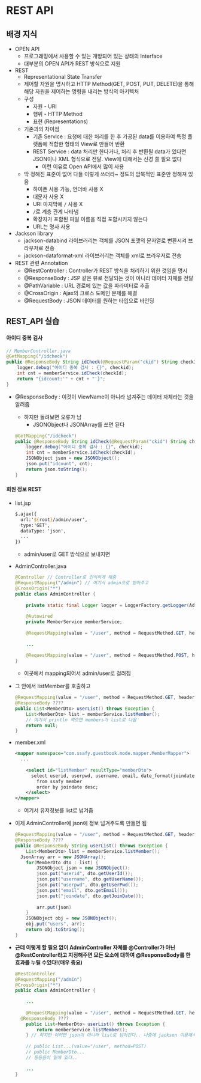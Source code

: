 # REST API

## 배경 지식

- OPEN API
  - 프로그래밍에서 사용할 수 있는 개방되어 있는 상태의 Interface
  - 대부분의 OPEN API가 REST 방식으로 지원
- REST
  - Representational State Transfer
  - 제어할 자원을 명시하고 HTTP Method(GET, POST, PUT, DELETE)을 통해 해당 자원을 제어하는 명령을 내리는 방식의 아키텍처
  - 구성
    - 자원 - URI
    - 행위 - HTTP Method
    - 표현 (Representations)
  - 기존과의 차이점
    - 기존 Service : 요청에 대한 처리를 한 후 가공된 data를 이용하여 특정 플랫폼에 적합한 형태의 View로 만들어 반환
    - REST Service : data 처리만 한다거나, 처리 후 반환될 data가 있다면 JSON이나 XML 형식으로 전달. View에 대해서는 신경 쓸 필요 없다
      - 이런 이유로 Open API에서 많이 사용
  - 딱 정해진 표준이 없어 다들 이렇게 쓰더라~ 정도의 암묵적인 표준만 정해져 있음
    - 하이픈 사용 가능, 언더바 사용 X
    - 대문자 사용 X
    - URI 마지막에 `/` 사용 X
    - `/`로 계층 관계 나타냄
    - 확장자가 포함된 파일 이름을 직접 포함시키지 않는다
    - URL는 명사 사용
- Jackson library
  - jackson-databind 라이브러리는 객체를 JSON 포맷의 문자열로 변환시켜 브라우저로 전송
  - jackson-dataformat-xml 라이브러리는 객체를 xml로 브라우저로 전송
- REST 관련 Annotation
  - @RestController : Controller가 REST 방식을 처리하기 위한 것임을 명시
  - @ResponseBody : JSP 같은 뷰로 전달되는 것이 아니라 데이터 자체를 전달
  - @PathVariable : URL 경로에 있는 값을 파라미터로 추출
  - @CrossOrigin : Ajax의 크로스 도메인 문제를 해결
  - @RequestBody : JSON 데이터를 원하는 타입으로 바인딩



## REST_API 실습

#### 아이디 중복 검사

```java
// MemberController.java
@GetMapping("/idcheck")
public @ResponseBody String idCheck(@RequestParam("ckid") String checkId) throws Exception {
    logger.debug("아이디 중복 검사 : {}", checkid);
    int cnt = memberService.idCheck(checkId);
    return "{idcount:'" + cnt + "'}";
}
```

- @ResponseBody : 이것이 ViewName이 아니라 넘겨주는 데이터 자체라는 것을 알려줌

  - 하지만 돌려보면 오류가 남
    - JSONObject나 JSONArray를 쓰면 된다

  ```java
  @GetMapping("/idcheck")
  public @ResponseBody String idCheck(@RequestParam("ckid") String checkId) throws Exception {
      logger.debug("아이디 중복 검사 : {}", checkid);
      int cnt = memberService.idCheck(checkId);
      JSONObject json = new JSONObject();
      json.put("idcount", cnt);
      return json.toString();
  }
  ```



#### 회원 정보 REST

- list.jsp

  ```jsp
  $.ajax({
  	url:'${root}/admin/user',
  	type:'GET',
  	dataType: 'json',
  	...
  })
  ```

  - admin/user로 GET 방식으로 보내지면

- AdminController.java

  ```java
  @Controller // Controller로 인식하게 해줌
  @RequestMapping("/admin") // 여기서 admin으로 받아주고
  @CrossOrigin("*")
  public class AdminController {
      
      private static final Logger logger = LoggerFactory.getLogger(AdminController.class);
      
      @Autowired
      private MemberService memberService;
      
      @RequestMapping(value = "/user", method = RequestMethod.GET, headers = {"Content-type=application/json"}) // 여기서 /user
      
      ...
      
      @RequestMapping(value = "/user", method = RequestMethod.POST, headers = {"Content-type=application/json"})
  }
  ```

  - 이곳에서 mapping되어서 admin/user로 걸러짐

- 그 안에서 listMember를 호출하고

  ```java
  @RequestMapping(value = "/user", method = RequestMethod.GET, headers = {"Content-type=application/json"})
  @ResponseBody ????
  public List<MemberDto> userList() throws Exception {
      List<MemberDto> list = memberService.listMember();
      // 여기서 println 찍으면 members가 list로 나옴
      return null;
  }
  ```

- member.xml

  ```xml
  <mapper namespace="com.ssafy.guestbook.mode.mapper.MemberMapper">
  	...
      
      <select id="listMember" resultType="memberDto">
      	select userid, userpwd, username, email, date_format(joindate, '%y.%m.%d') joindate
          from ssafy member
          order by joindate desc;
      </select>
  </mapper>
  ```

  - 여기서 유저정보를 list로 넘겨줌

- 이제 AdminController에 json에 정보 넘겨주도록 만들면 됨

  ```java
  @RequestMapping(value = "/user", method = RequestMethod.GET, headers = {"Content-type=application/json"})
  @ResponseBody ????
  public @ResponseBody String userList() throws Exception {
      List<MemberDto> list = memberService.listMember();
  	JsonArray arr = new JSONArray();
      for(MemberDto dto : list) {
          JSONObject json = new JSONObject();
          json.put("userid", dto.getUserId());
          json.put("username", dto.getUserName());
          json.put("userpwd", dto.getUserPwd());
          json.put("email", dto.getEmail());
          json.put("joindate", dto.getJoinDate());
          
          arr.put(json)
      }
      JSONObject obj = new JSONObject();
      obj.put("users", arr);
      return obj.toString();
  }
  ```

- **근데 이렇게 할 필요 없이 AdminController 자체를 @Controller가 아닌 @RestController라고 지정해주면 모든 요소에 대하여 @ResponseBody를 한 효과를 누릴 수있다!(매우 중요)**

  ```java
  @RestController
  @RequestMapping("/admin")
  @CrossOrigin("*")
  public class AdminController {
      
      ...
      
      @RequestMapping(value = "/user", method = RequestMethod.GET, headers = {"Content-type=application/json"})
  	@ResponseBody ????
      public List<MemberDto> userList() throws Exception {
          return memberService.listMember();
      } // 하지만 이러면 json이 아니라 list로 넘어간다.. 나중에 jackson 이용해서 바꿔줄 것!
          
      // public List...(value="/user", method=POST)
      // public MemberDto...
      // 등등등이 밑에 있다..
          
      ...
  }
  ```

  

